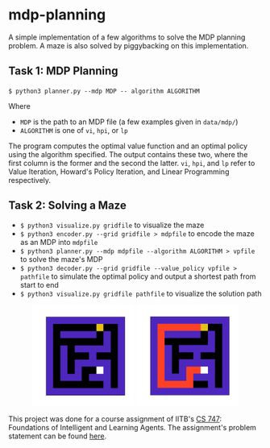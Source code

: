 # mdp-planning

A simple implementation of a few algorithms to solve the MDP planning problem. A maze is also solved by piggybacking on this implementation.

## Task 1: MDP Planning 

`$ python3 planner.py --mdp MDP -- algorithm ALGORITHM`

Where
- `MDP` is the path to an MDP file (a few examples given in `data/mdp/`)
- `ALGORITHM` is one of `vi`, `hpi`, or `lp`

The program computes the optimal value function and an optimal policy using the algorithm specified. 
The output contains these two, where the first column is the former and the second the latter. 
`vi`, `hpi`, and `lp` refer to Value Iteration, Howard's Policy Iteration, and Linear Programming respectively.

## Task 2: Solving a Maze 

- `$ python3 visualize.py gridfile` to visualize the maze
- `$ python3 encoder.py --grid gridfile > mdpfile` to encode the maze as an MDP into `mdpfile`
- `$ python3 planner.py --mdp mdpfile --algorithm ALGORITHM > vpfile` to solve the maze's MDP 
- `$ python3 decoder.py --grid gridfile --value_policy vpfile > pathfile` to simulate the optimal policy and output a shortest path from start to end
- `$ python3 visualize.py gridfile pathfile` to visualize the solution path
<p align="middle">
  <img src="figs/maze.png" width="40%"> <img src="figs/maze_solved.png" width="40%">
</p>


This project was done for a course assignment of IITB's [CS 747](https://www.cse.iitb.ac.in/~shivaram/teaching/old/cs747-a2020/index.html): Foundations of Intelligent and Learning Agents. The assignment's problem statement can be found [here](https://www.cse.iitb.ac.in/~shivaram/teaching/old/cs747-a2020/pa-2/programming-assignment-2.html). 
